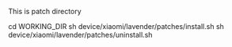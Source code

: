 This is patch directory

cd WORKING_DIR
sh device/xiaomi/lavender/patches/install.sh
sh device/xiaomi/lavender/patches/uninstall.sh
